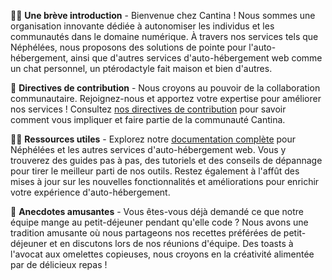 🙋‍♀️ **Une brève introduction** - Bienvenue chez Cantina ! Nous sommes une organisation innovante dédiée à autonomiser les individus et les communautés dans le domaine numérique. À travers nos services tels que Néphélées, nous proposons des solutions de pointe pour l'auto-hébergement, ainsi que d'autres services d'auto-hébergement web comme un chat personnel, un ptérodactyle fait maison et bien d'autres.

🌈 **Directives de contribution** - Nous croyons au pouvoir de la collaboration communautaire. Rejoignez-nous et apportez votre expertise pour améliorer nos services ! Consultez [nos directives de contribution](#) pour savoir comment vous impliquer et faire partie de la communauté Cantina.

👩‍💻 **Ressources utiles** - Explorez notre [documentation complète](https://www.youtube.com/watch?v=dQw4w9WgXcQ) pour Néphélées et les autres services d'auto-hébergement web. Vous y trouverez des guides pas à pas, des tutoriels et des conseils de dépannage pour tirer le meilleur parti de nos outils. Restez également à l'affût des mises à jour sur les nouvelles fonctionnalités et améliorations pour enrichir votre expérience d'auto-hébergement.

🍿 **Anecdotes amusantes** - Vous êtes-vous déjà demandé ce que notre équipe mange au petit-déjeuner pendant qu'elle code ? Nous avons une tradition amusante où nous partageons nos recettes préférées de petit-déjeuner et en discutons lors de nos réunions d'équipe. Des toasts à l'avocat aux omelettes copieuses, nous croyons en la créativité alimentée par de délicieux repas !

